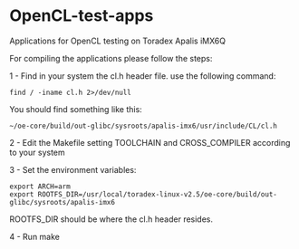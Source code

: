 # OpenCL-test-apps
Applications for OpenCL testing on Toradex Apalis iMX6Q

For compiling the applications please follow the steps:

1 - Find in your system the cl.h header file. use the following command:

    find / -iname cl.h 2>/dev/null
    
 You should find something like this:
    
    ~/oe-core/build/out-glibc/sysroots/apalis-imx6/usr/include/CL/cl.h

2 - Edit the Makefile setting TOOLCHAIN and CROSS_COMPILER according to your system

3 - Set the environment variables:

    export ARCH=arm
    export ROOTFS_DIR=/usr/local/toradex-linux-v2.5/oe-core/build/out-glibc/sysroots/apalis-imx6
    
 ROOTFS_DIR should be where the cl.h header resides.

4 - Run make
    
    
